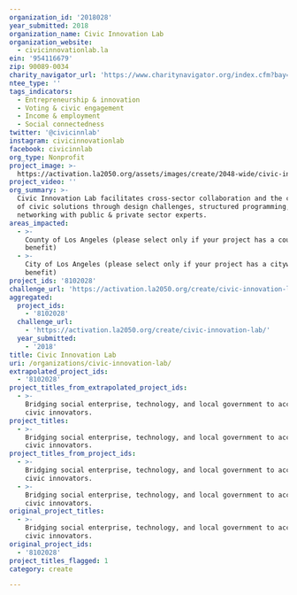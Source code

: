 ```yaml
---
organization_id: '2018028'
year_submitted: 2018
organization_name: Civic Innovation Lab
organization_website:
  - civicinnovationlab.la
ein: '954116679'
zip: 90089-0034
charity_navigator_url: 'https://www.charitynavigator.org/index.cfm?bay=search.profile&ein=954116679'
ntee_type: ''
tags_indicators:
  - Entrepreneurship & innovation
  - Voting & civic engagement
  - Income & employment
  - Social connectedness
twitter: '@civicinnlab'
instagram: civicinnovationlab
facebook: civicinnlab
org_type: Nonprofit
project_image: >-
  https://activation.la2050.org/assets/images/create/2048-wide/civic-innovation-lab.jpg
project_video: ''
org_summary: >-
  Civic Innovation Lab facilitates cross-sector collaboration and the creation
  of civic solutions through design challenges, structured programming, and
  networking with public & private sector experts.
areas_impacted:
  - >-
    County of Los Angeles (please select only if your project has a countywide
    benefit)
  - >-
    City of Los Angeles (please select only if your project has a citywide
    benefit)
project_ids: '8102028'
challenge_url: 'https://activation.la2050.org/create/civic-innovation-lab/'
aggregated:
  project_ids:
    - '8102028'
  challenge_url:
    - 'https://activation.la2050.org/create/civic-innovation-lab/'
  year_submitted:
    - '2018'
title: Civic Innovation Lab
uri: /organizations/civic-innovation-lab/
extrapolated_project_ids:
  - '8102028'
project_titles_from_extrapolated_project_ids:
  - >-
    Bridging social enterprise, technology, and local government to accelerate
    civic innovators.
project_titles:
  - >-
    Bridging social enterprise, technology, and local government to accelerate
    civic innovators.
project_titles_from_project_ids:
  - >-
    Bridging social enterprise, technology, and local government to accelerate
    civic innovators.
  - >-
    Bridging social enterprise, technology, and local government to accelerate
    civic innovators.
original_project_titles:
  - >-
    Bridging social enterprise, technology, and local government to accelerate
    civic innovators.
original_project_ids:
  - '8102028'
project_titles_flagged: 1
category: create

---
```


